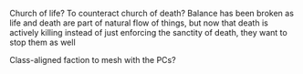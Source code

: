 Church of life? To counteract church of death? Balance has been broken as life and death are part of natural flow of things, but now that death is actively killing instead of just enforcing the sanctity of death, they want to stop them as well

Class-aligned faction to mesh with the PCs?